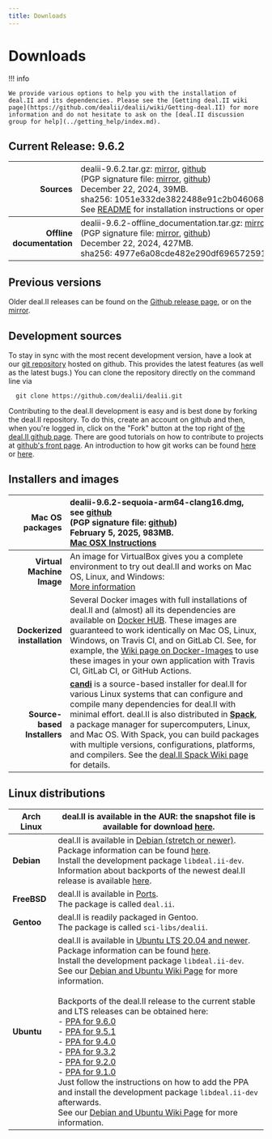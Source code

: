 ```yaml
---
title: Downloads
---
```


Downloads
======

!!! info

    We provide various options to help you with the installation of deal.II and its dependencies. Please see the [Getting deal.II wiki page](https://github.com/dealii/dealii/wiki/Getting-deal.II) for more information and do not hesitate to ask on the [deal.II discussion group for help](../getting_help/index.md).


Current Release: 9.6.2
----------------------

Sources |   <span style="font-weight:normal">dealii-9.6.2.tar.gz:  [mirror](/downloads/dealii-9.6.2.tar.gz), [github](https://github.com/dealii/dealii/releases/download/v9.6.2/dealii-9.6.2.tar.gz) <br> (PGP signature file: [mirror](/downloads/dealii-9.6.2.tar.gz.asc), [github](https://github.com/dealii/dealii/releases/download/v9.6.2/dealii-9.6.2.tar.gz.asc)) <br> December 22, 2024, 39MB. <br> sha256:&nbsp;1051e332de3822488e91c2b0460681052a3c4c5ac261cdd7a6af784869a25523 <br> See [README](/9.6.0/readme.html) for installation instructions or open <code>doc/readme.html</code> after unpacking </span>|
-----------: |:-------------|
<strong>Offline documentation</strong>      | dealii-9.6.2-offline_documentation.tar.gz: [mirror](/downloads/dealii-9.6.2-offline_documentation.tar.gz), [github](https://github.com/dealii/dealii/releases/download/v9.6.2/dealii-9.6.2-offline_documentation.tar.gz) <br>  (PGP signature file: [mirror](/downloads/dealii-9.6.2-offline_documentation.tar.gz.asc), [github](https://github.com/dealii/dealii/releases/download/v9.6.2/dealii-9.6.2-offline_documentation.tar.gz.asc)) <br>   December 22, 2024, 427MB. <br> sha256:&nbsp;4977e6a08cde482e290df6965725916b0bf3fe52ef525287b15b44d92c930e73 |

Previous versions
-----------------

  Older deal.II releases can be found on the
                <a href="https://github.com/dealii/dealii/releases">Github release page</a>,
                or on the
                <a href="/downloads/">mirror</a>.


Development sources
-------------------

 To stay in sync with the most recent development version,
                have a look at our
                <a href="https://github.com/dealii/dealii">git repository</a>
                hosted on github. This provides the latest features (as well
                as the latest bugs.)
                You can clone the repository directly on the command line via
```
  git clone https://github.com/dealii/dealii.git
```
 Contributing to the deal.II development is easy and is best done
                by forking the deal.II repository. To do this, create an account
                on github and then, when you're logged in, click on the "Fork"
                button at the top right
                of <a href="https://github.com/dealii/dealii">the deal.II github
                page</a>. There are good tutorials on how to contribute to
                projects at <a href="https://github.com/">github's front
                page</a>. An introduction to how git works can be found
                <a href="https://www.atlassian.com/git/tutorial">here</a>
        or <a href="https://marklodato.github.io/visual-git-guide/index-en.html">here</a>.
              </p>


Installers and images
---------------------

| **Mac OS packages**        |  dealii-9.6.2-sequoia-arm64-clang16.dmg, see [github](https://github.com/dealii/dealii/releases/download/v9.6.2/dealii-9.6.2-sequoia-arm64-clang16.dmg)  <br>  (PGP signature file: [github](https://github.com/dealii/dealii/releases/download/v9.6.2/dealii-9.6.2-sequoia-arm64-clang16.dmg.asc)) <br> February 5, 2025, 983MB.  <br>  [Mac OSX Instructions](https://github.com/dealii/dealii/wiki/MacOSX) |
-----------: |:-------------|
| **Virtual Machine Image**   | An image for VirtualBox gives you a complete environment to try out deal.II and works on Mac OS, Linux, and Windows:   <br> [More information](https://www.math.clemson.edu/~heister/dealvm/)                                                                                                                 |
| **Dockerized installation** | Several Docker images with full installations of deal.II and (almost) all its dependencies are available on [Docker HUB](https://hub.docker.com/r/dealii/dealii/).  These images are guaranteed to work identically on Mac OS, Linux, Windows, on Travis CI, and on GitLab CI.  See, for example, the [Wiki page on Docker-Images](https://github.com/dealii/dealii/wiki/Docker-Images) to use these images in your own application with Travis CI, GitLab CI, or GitHub Actions. |
| **Source-based Installers** | **[candi](https://github.com/dealii/candi)** is a source-based installer for deal.II for various Linux systems that can configure and compile many dependencies for deal.II with minimal effort.  deal.II is also distributed in **[Spack](https://spack.io/)**, a package manager for supercomputers, Linux, and Mac OS.  With Spack, you can build packages with multiple versions, configurations, platforms, and compilers.  See the [deal.II Spack Wiki page](https://github.com/dealii/dealii/wiki/deal.II-in-Spack) for details. |



Linux distributions
-----------------

| **Arch Linux**  | deal.II is available in the AUR: the snapshot file is available for download [here](https://aur.archlinux.org/packages/deal-ii/). |
|-----------------|-------------------------------------------------------------------------------------------------------------------------------|
| **Debian**      | deal.II is available in [Debian (stretch or newer)](https://www.debian.org/releases/testing/).<br>Package information can be found [here](https://packages.qa.debian.org/d/deal.ii.html).<br>Install the development package `libdeal.ii-dev`.<br>Information about backports of the newest deal.II release is available [here](https://backports.debian.org/). |
| **FreeBSD**     | deal.II is available in [Ports](https://www.freshports.org/math/deal.ii).<br>The package is called `deal.ii`. |
| **Gentoo**      | deal.II is readily packaged in Gentoo.<br>The package is called `sci-libs/dealii`. |
| **Ubuntu**      | deal.II is available in [Ubuntu LTS 20.04 and newer](http://releases.ubuntu.com/yakkety/).<br>Package information can be found [here](https://launchpad.net/ubuntu/+source/deal.ii).<br>Install the development package `libdeal.ii-dev`.<br>See our [Debian and Ubuntu Wiki Page](https://github.com/dealii/dealii/wiki/Debian-and-Ubuntu) for more information.<br><br>Backports of the deal.II release to the current stable and LTS releases can be obtained here:<br>- [PPA for 9.6.0](https://launchpad.net/~ginggs/+archive/ubuntu/deal.ii-9.6.0-backports)<br>- [PPA for 9.5.1](https://launchpad.net/~ginggs/+archive/ubuntu/deal.ii-9.5.1-backports)<br>- [PPA for 9.4.0](https://launchpad.net/~ginggs/+archive/ubuntu/deal.ii-9.4.0-backports)<br>- [PPA for 9.3.2](https://launchpad.net/~ginggs/+archive/ubuntu/deal.ii-9.3.2-backports)<br>- [PPA for 9.2.0](https://launchpad.net/~ginggs/+archive/ubuntu/deal.ii-9.2.0-backports)<br>- [PPA for 9.1.0](https://launchpad.net/~ginggs/+archive/ubuntu/deal.ii-backports)<br>Just follow the instructions on how to add the PPA and install the development package `libdeal.ii-dev` afterwards.<br>See our [Debian and Ubuntu Wiki Page](https://github.com/dealii/dealii/wiki/Debian-and-Ubuntu) for more information. |
